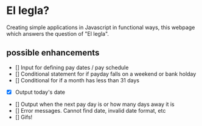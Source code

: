 # El legla?

Creating simple applications in Javascript in functional ways, this webpage which answers the question of "El legla". 

## possible enhancements

- [] Input for defining pay dates / pay schedule
- [] Conditional statement for if payday falls on a weekend or bank holday
- [] Conditional for if a month has less than 31 days
- [x] Output today's date
- [] Output when the next pay day is or how many days away it is
- [] Error messages. Cannot find date, invalid date format, etc
- [] Gifs!
